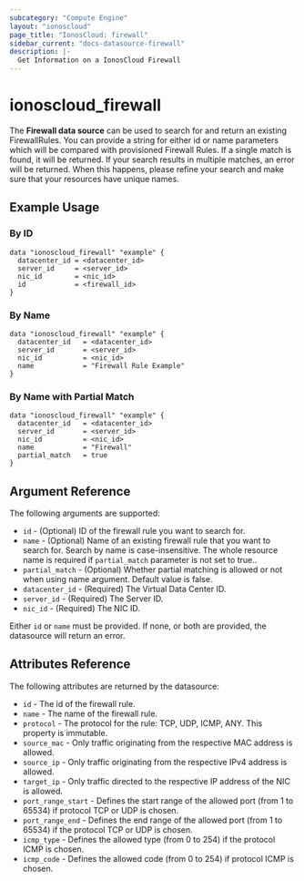 ```yaml
---
subcategory: "Compute Engine"
layout: "ionoscloud"
page_title: "IonosCloud: firewall"
sidebar_current: "docs-datasource-firewall"
description: |-
  Get Information on a IonosCloud Firewall
---
```


# ionoscloud\_firewall

The **Firewall data source** can be used to search for and return an existing FirewallRules. 
You can provide a string for either id or name parameters which will be compared with provisioned Firewall Rules.
If a single match is found, it will be returned. If your search results in multiple matches, an error will be returned.
When this happens, please refine your search and make sure that your resources have unique names.

## Example Usage

### By ID
```hcl
data "ionoscloud_firewall" "example" {
  datacenter_id = <datacenter_id>
  server_id     = <server_id>
  nic_id        = <nic_id>
  id            = <firewall_id>
}
```

### By Name
```hcl
data "ionoscloud_firewall" "example" {
  datacenter_id   = <datacenter_id>
  server_id       = <server_id>
  nic_id          = <nic_id>
  name            = "Firewall Rule Example"
}
```

### By Name with Partial Match
```hcl
data "ionoscloud_firewall" "example" {
  datacenter_id   = <datacenter_id>
  server_id       = <server_id>
  nic_id          = <nic_id>
  name            = "Firewall"
  partial_match   = true
}
```

## Argument Reference

The following arguments are supported:

* `id` - (Optional) ID of the firewall rule you want to search for.
* `name` - (Optional) Name of an existing firewall rule that you want to search for. Search by name is case-insensitive. The whole resource name is required if `partial_match` parameter is not set to true..
* `partial_match` - (Optional) Whether partial matching is allowed or not when using name argument. Default value is false.
* `datacenter_id` - (Required) The Virtual Data Center ID.
* `server_id` - (Required) The Server ID.
* `nic_id` - (Required) The NIC ID.

Either `id` or `name` must be provided. If none, or both are provided, the datasource will return an error.

## Attributes Reference

The following attributes are returned by the datasource:

* `id` - The id of the firewall rule.
* `name` - The name of the firewall rule.
* `protocol` - The protocol for the rule: TCP, UDP, ICMP, ANY. This property is immutable.
* `source_mac` - Only traffic originating from the respective MAC address is allowed.
* `source_ip` - Only traffic originating from the respective IPv4 address is allowed.
* `target_ip` - Only traffic directed to the respective IP address of the NIC is allowed.
* `port_range_start` - Defines the start range of the allowed port (from 1 to 65534) if protocol TCP or UDP is chosen.
* `port_range_end` - Defines the end range of the allowed port (from 1 to 65534) if the protocol TCP or UDP is chosen.
* `icmp_type` - Defines the allowed type (from 0 to 254) if the protocol ICMP is chosen.
* `icmp_code` - Defines the allowed code (from 0 to 254) if protocol ICMP is chosen.